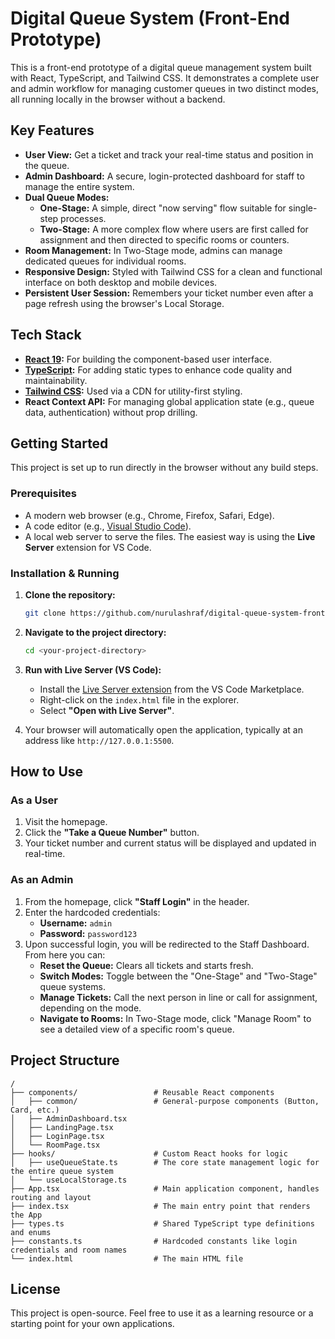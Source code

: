 # Digital Queue System (Front-End Prototype)

This is a front-end prototype of a digital queue management system built with React, TypeScript, and Tailwind CSS. It demonstrates a complete user and admin workflow for managing customer queues in two distinct modes, all running locally in the browser without a backend.

<!-- It's highly recommended to add a screenshot or GIF of the application in action! -->
<!-- ![Digital Queue System Screenshot](path/to/your/screenshot.png) -->

## Key Features

- **User View:** Get a ticket and track your real-time status and position in the queue.
- **Admin Dashboard:** A secure, login-protected dashboard for staff to manage the entire system.
- **Dual Queue Modes:**
  - **One-Stage:** A simple, direct "now serving" flow suitable for single-step processes.
  - **Two-Stage:** A more complex flow where users are first called for assignment and then directed to specific rooms or counters.
- **Room Management:** In Two-Stage mode, admins can manage dedicated queues for individual rooms.
- **Responsive Design:** Styled with Tailwind CSS for a clean and functional interface on both desktop and mobile devices.
- **Persistent User Session:** Remembers your ticket number even after a page refresh using the browser's Local Storage.

## Tech Stack

- **[React 19](https://react.dev/):** For building the component-based user interface.
- **[TypeScript](https://www.typescriptlang.org/):** For adding static types to enhance code quality and maintainability.
- **[Tailwind CSS](https://tailwindcss.com/):** Used via a CDN for utility-first styling.
- **React Context API:** For managing global application state (e.g., queue data, authentication) without prop drilling.

## Getting Started

This project is set up to run directly in the browser without any build steps.

### Prerequisites

- A modern web browser (e.g., Chrome, Firefox, Safari, Edge).
- A code editor (e.g., [Visual Studio Code](https://code.visualstudio.com/)).
- A local web server to serve the files. The easiest way is using the **Live Server** extension for VS Code.

### Installation & Running

1. **Clone the repository:**
   ```bash
   git clone https://github.com/nurulashraf/digital-queue-system-frontend
   ```

2. **Navigate to the project directory:**
   ```bash
   cd <your-project-directory>
   ```

3. **Run with Live Server (VS Code):**
   - Install the [Live Server extension](https://marketplace.visualstudio.com/items?itemName=ritwickdey.LiveServer) from the VS Code Marketplace.
   - Right-click on the `index.html` file in the explorer.
   - Select **"Open with Live Server"**.

4. Your browser will automatically open the application, typically at an address like `http://127.0.0.1:5500`.

## How to Use

### As a User

1.  Visit the homepage.
2.  Click the **"Take a Queue Number"** button.
3.  Your ticket number and current status will be displayed and updated in real-time.

### As an Admin

1.  From the homepage, click **"Staff Login"** in the header.
2.  Enter the hardcoded credentials:
    - **Username:** `admin`
    - **Password:** `password123`
3.  Upon successful login, you will be redirected to the Staff Dashboard. From here you can:
    - **Reset the Queue:** Clears all tickets and starts fresh.
    - **Switch Modes:** Toggle between the "One-Stage" and "Two-Stage" queue systems.
    - **Manage Tickets:** Call the next person in line or call for assignment, depending on the mode.
    - **Navigate to Rooms:** In Two-Stage mode, click "Manage Room" to see a detailed view of a specific room's queue.

## Project Structure

```
/
├── components/                 # Reusable React components
│   ├── common/                 # General-purpose components (Button, Card, etc.)
│   ├── AdminDashboard.tsx
│   ├── LandingPage.tsx
│   ├── LoginPage.tsx
│   └── RoomPage.tsx
├── hooks/                      # Custom React hooks for logic
│   ├── useQueueState.ts        # The core state management logic for the entire queue system
│   └── useLocalStorage.ts
├── App.tsx                     # Main application component, handles routing and layout
├── index.tsx                   # The main entry point that renders the App
├── types.ts                    # Shared TypeScript type definitions and enums
├── constants.ts                # Hardcoded constants like login credentials and room names
└── index.html                  # The main HTML file
```

## License

This project is open-source. Feel free to use it as a learning resource or a starting point for your own applications.
